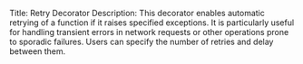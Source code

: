 Title: Retry Decorator
Description: This decorator enables automatic retrying of a function if it raises specified exceptions. It is particularly useful for handling transient errors in network requests or other operations prone to sporadic failures. Users can specify the number of retries and delay between them.

